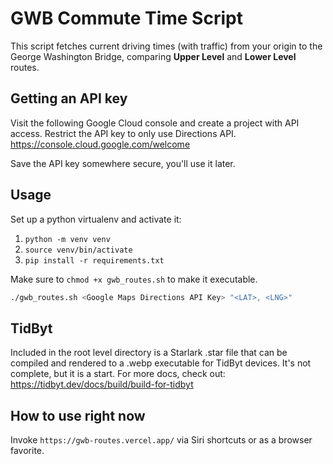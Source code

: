 # GWB Commute Time Script

This script fetches current driving times (with traffic) from your origin to the George Washington Bridge, comparing **Upper Level** and **Lower Level** routes.

## Getting an API key
Visit the following Google Cloud console and create a project with API access. Restrict the API key to only use Directions API.
https://console.cloud.google.com/welcome

Save the API key somewhere secure, you'll use it later.

## Usage

Set up a python virtualenv and activate it:
1. `python -m venv venv`
2. `source venv/bin/activate`
3. `pip install -r requirements.txt`

Make sure to `chmod +x gwb_routes.sh` to make it executable.
```bash
./gwb_routes.sh <Google Maps Directions API Key> "<LAT>, <LNG>"
```


## TidByt
Included in the root level directory is a Starlark .star file that can be compiled and rendered to a .webp executable for TidByt devices.
It's not complete, but it is a start. For more docs, check out: https://tidbyt.dev/docs/build/build-for-tidbyt

## How to use right now
Invoke `https://gwb-routes.vercel.app/` via Siri shortcuts or as a browser favorite.

